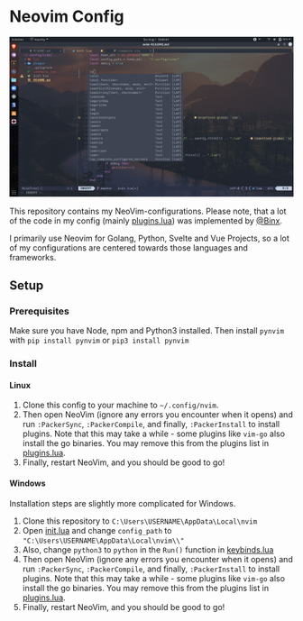 # Neovim Config

<img src="/Screenshots/luafile.png">

This repository contains my NeoVim-configurations.
Please note, that a lot of the code in my config (mainly [plugins.lua](/lua/plugins.lua)) was implemented by [@Binx](https://github.com/Binx-Codes).

I primarily use Neovim for Golang, Python, Svelte and Vue Projects, so a lot of my configurations are centered towards those languages and frameworks.

## Setup

### Prerequisites

Make sure you have Node, npm and Python3 installed. Then install `pynvim` with `pip install pynvim` or `pip3 install pynvim`

### Install

#### Linux

1. Clone this config to your machine to `~/.config/nvim`.
2. Then open NeoVim (ignore any errors you encounter when it opens) and run `:PackerSync`, `:PackerCompile`, and finally, `:PackerInstall` to install plugins. Note that this may take a while - some plugins like `vim-go` also install the go binaries. You may remove this from the plugins list in [plugins.lua](/lua/plugins.lua).
3. Finally, restart NeoVim, and you should be good to go!

#### Windows

Installation steps are slightly more complicated for Windows.

1. Clone this repository to `C:\Users\USERNAME\AppData\Local\nvim`
2. Open [init.lua](/init.lua) and change `config_path` to `"C:\Users\USERNAME\AppData\Local\nvim\\"`
3. Also, change `python3` to `python` in the `Run()` function in [keybinds.lua](/lua/keybinds.lua)
4. Then open NeoVim (ignore any errors you encounter when it opens) and run `:PackerSync`, `:PackerCompile`, and finally, `:PackerInstall` to install plugins. Note that this may take a while - some plugins like `vim-go` also install the go binaries. You may remove this from the plugins list in [plugins.lua](/lua/plugins.lua).
5. Finally, restart NeoVim, and you should be good to go!
